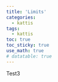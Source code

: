 ```yaml
---
title: 'Limits'
categories:
  - kattis
tags:
  - kattis 
toc: true
toc_sticky: true
use_math: true
# datatable: true
---
```


Test3

<script>
\begin{tikzpicture}
    \draw (0,0) -- (4,0) -- (4,4) -- (0,4) -- (0,0);
\end{tikzpicture}
</script>

